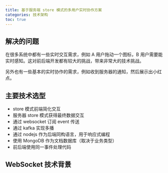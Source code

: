 ```yaml
---
title: 基于服务端 store 模式的多用户实时协作方案
categories: 技术架构
toc: true
---
```


## 解决的问题	

在很多系统中都有一些实时交互需求，例如 A 用户拖动一个图标，B 用户需要能实时感知。这对前后端开发都有较大的挑战，带来非常大的技术挑战。



另外也有一些基本的实时协作的需求，例如收到服务器的通知，然后展示出小红点。



## 主要技术选型

- store 模式前端简化交互
- 服务器 store 模式获得最终数据交互
- 通过 websocket 订阅 event 传送
- 通过 kafka 实现多播
- 通过 nodejs 作为后端同构语言，用于响应式编程
- 使用 MongoDB 作为文档数据库（取决于业务类型）
- 前后端使用同一事件处理代码



## WebSocket 技术背景





